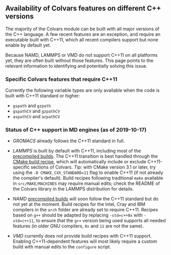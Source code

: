 ## Availability of Colvars features on different C++ versions

The majority of the Colvars module can be built with all major versions of the C++ language.  A few recent features are an exception, and require an executable built with C++11, which all recent compilers support but none enable by default yet.

Because NAMD, LAMMPS or VMD do not support C++11 on all platforms yet, they are often built without those features.  This page points to the relevant information to identifying and potentially solving this issue.


### Specific Colvars features that require C++11

Currently the following variable types are only available when the code is built with C++11 standard or higher:
- `gspath` and `gzpath`
- `gspathCV` and `gzpathCV`
- `aspathCV` and `azpathCV`


### Status of C++ support in MD engines (as of 2019-10-17)

- _GROMACS_ already follows the C++11 standard in full.

- _LAMMPS_ is built by default with C++11, including most of the [precompiled builds](https://lammps.sandia.gov/download.html).  The C++11 transition is best handled through the [CMake build recipe](https://lammps.sandia.gov/doc/Build_cmake.html), which will automatically include or exclude C++11-specific sections of Colvars.  *Tip:* with CMake version 3.1 or later, try using the `-D CMAKE_CXX_STANDARD=11` flag to enable C++11 (if not already the compiler's default).  Build recipes following traditional `make` available in `src/MAKE/MACHINES` may require manual edits; check the README of the Colvars library in the LAMMPS distribution for details.

- _NAMD_ [precompiled builds](http://www.ks.uiuc.edu/Development/Download/download.cgi?PackageName=NAMD) will soon follow the C++11 standard but do not yet at the moment.  Build recipes for the Intel, Cray and IBM compilers in the `arch` folder are already set to require C++11.  Recipes based on `g++` should be adapted by replacing `-std=c++0x` with `-std=c++11`, to ensure that the `g++` version being used supports all needed features (in older GNU compilers, `0x` and `11` are not the same).

- _VMD_ currently does not provide build recipes with C++11 support.  Enabling C++11-dependent features will most likely require a custom build with manual edits to the `configure` script.
